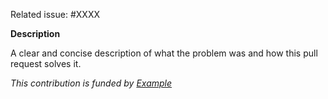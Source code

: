 Related issue: #XXXX

**Description**

A clear and concise description of what the problem was and how this pull request solves it.

<!-- Remove the line below if is not relevant -->

*This contribution is funded by [Example](https://example.com)*
